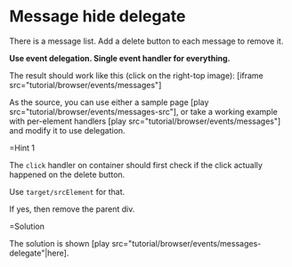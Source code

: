
# Message hide delegate 

There is a message list. Add a delete button to each message to remove it.

<b>Use event delegation. Single event handler for everything.</b>

The result should work like this (click on the right-top image):
[iframe src="tutorial/browser/events/messages"]

As the source, you can use either a sample page [play src="tutorial/browser/events/messages-src"], or take a working example with per-element handlers [play src="tutorial/browser/events/messages"] and modify it to use delegation.

=Hint 1

The `click` handler on container should first check if the click actually happened on the delete button. 

Use `target/srcElement` for that.

If yes, then remove the parent div.

=Solution

The solution is shown [play src="tutorial/browser/events/messages-delegate"|here].


